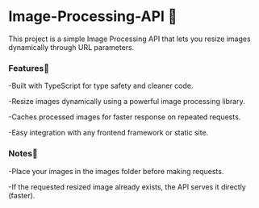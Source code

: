 # Image-Processing-API 📸

This project is a simple Image Processing API that lets you resize images dynamically through URL parameters.

### Features🚀

-Built with TypeScript for type safety and cleaner code.

-Resize images dynamically using a powerful image processing library.

-Caches processed images for faster response on repeated requests.

-Easy integration with any frontend framework or static site.

### Notes📖

-Place your images in the images folder before making requests.

-If the requested resized image already exists, the API serves it directly (faster).
